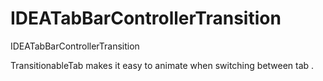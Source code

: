 # IDEATabBarControllerTransition
IDEATabBarControllerTransition

TransitionableTab makes it easy to animate when switching between tab .